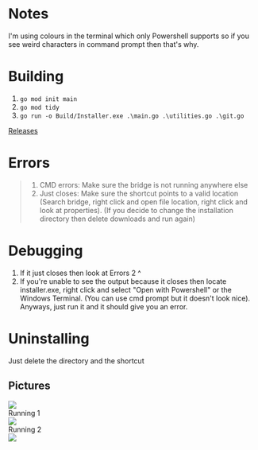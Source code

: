# Notes #
I'm using colours in the terminal which only Powershell supports so if you see weird characters in command prompt then that's why.
# Building #
1. `go mod init main`
2. `go mod tidy`
3. `go run -o Build/Installer.exe .\main.go .\utilities.go .\git.go`  

[Releases](https://github.com/vulcan-dev/kissmp-installer/releases)

# Errors #
> 1. CMD errors: Make sure the bridge is not running anywhere else  
> 2. Just closes: Make sure the shortcut points to a valid location (Search bridge, right click and open file location, right click and look at properties).
    (If you decide to change the installation directory then delete downloads and run again)

# Debugging #
1. If it just closes then look at Errors 2 ^
2. If you're unable to see the output because it closes then locate installer.exe, right click and select "Open with Powershell" or the Windows Terminal. (You can use cmd prompt but it doesn't look nice). Anyways, just run it and it should give you an error.

# Uninstalling #
Just delete the directory and the shortcut

## Pictures ##
![](https://i.imgur.com/CjUXb6O.png)  
Running 1  
![](https://imgur.com/Lzzr4Zi.png)  
Running 2  
![](https://imgur.com/21q2mNU.png)